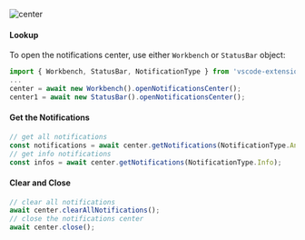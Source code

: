 ![center](https://user-images.githubusercontent.com/4181232/56663420-55b46200-66a6-11e9-8567-4dbde9a1ecb4.png)

#### Lookup

To open the notifications center, use either `Workbench` or `StatusBar` object:

```typescript
import { Workbench, StatusBar, NotificationType } from 'vscode-extension-tester';
...
center = await new Workbench().openNotificationsCenter();
center1 = await new StatusBar().openNotificationsCenter();
```

#### Get the Notifications

```typescript
// get all notifications
const notifications = await center.getNotifications(NotificationType.Any);
// get info notifications
const infos = await center.getNotifications(NotificationType.Info);
```

#### Clear and Close

```typescript
// clear all notifications
await center.clearAllNotifications();
// close the notifications center
await center.close();
```
